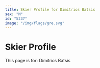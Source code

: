 ```yaml
---
title: Skier Profile for Dimitrios Batsis
sex: "M"
id: "5237"
image: "/img/flags/gre.svg" 
---
```


# Skier Profile

This page is for: Dimitrios Batsis.
    